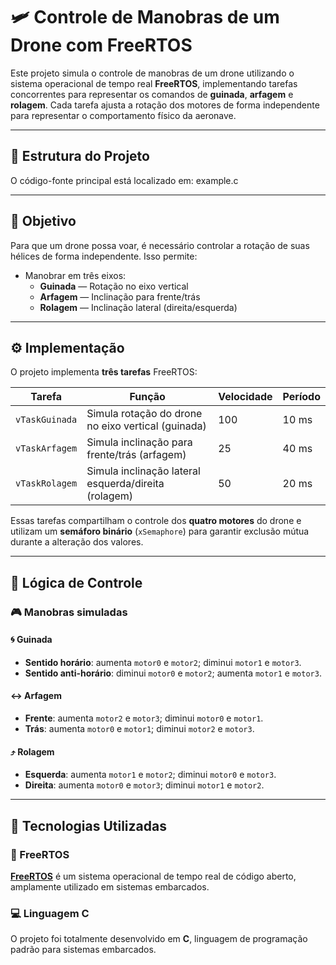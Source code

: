 # 🛩️ Controle de Manobras de um Drone com FreeRTOS

Este projeto simula o controle de manobras de um drone utilizando o sistema operacional de tempo real **FreeRTOS**, implementando tarefas concorrentes para representar os comandos de **guinada**, **arfagem** e **rolagem**. Cada tarefa ajusta a rotação dos motores de forma independente para representar o comportamento físico da aeronave.

---

## 📁 Estrutura do Projeto

O código-fonte principal está localizado em: example.c

---

## 🚀 Objetivo

Para que um drone possa voar, é necessário controlar a rotação de suas hélices de forma independente. Isso permite:

- Manobrar em três eixos:
  - **Guinada** — Rotação no eixo vertical
  - **Arfagem** — Inclinação para frente/trás
  - **Rolagem** — Inclinação lateral (direita/esquerda)

---

## ⚙️ Implementação

O projeto implementa **três tarefas** FreeRTOS:

| Tarefa         | Função                  | Velocidade | Período |
|----------------|-------------------------|------------|---------|
| `vTaskGuinada` | Simula rotação do drone no eixo vertical (guinada) | 100      | 10 ms  |
| `vTaskArfagem` | Simula inclinação para frente/trás (arfagem)       | 25       | 40 ms  |
| `vTaskRolagem` | Simula inclinação lateral esquerda/direita (rolagem) | 50      | 20 ms  |

Essas tarefas compartilham o controle dos **quatro motores** do drone e utilizam um **semáforo binário** (`xSemaphore`) para garantir exclusão mútua durante a alteração dos valores.

---

## 🧠 Lógica de Controle

### 🎮 Manobras simuladas

#### 🌀 Guinada
- **Sentido horário**: aumenta `motor0` e `motor2`; diminui `motor1` e `motor3`.
- **Sentido anti-horário**: diminui `motor0` e `motor2`; aumenta `motor1` e `motor3`.

#### ↔️ Arfagem
- **Frente**: aumenta `motor2` e `motor3`; diminui `motor0` e `motor1`.
- **Trás**: aumenta `motor0` e `motor1`; diminui `motor2` e `motor3`.

#### ⤴️ Rolagem
- **Esquerda**: aumenta `motor1` e `motor2`; diminui `motor0` e `motor3`.
- **Direita**: aumenta `motor0` e `motor3`; diminui `motor1` e `motor2`.

---

## 🧰 Tecnologias Utilizadas

### 🧠 FreeRTOS

[**FreeRTOS**](https://www.freertos.org/) é um sistema operacional de tempo real de código aberto, amplamente utilizado em sistemas embarcados.

### 💻 Linguagem C

O projeto foi totalmente desenvolvido em **C**, linguagem de programação padrão para sistemas embarcados.
